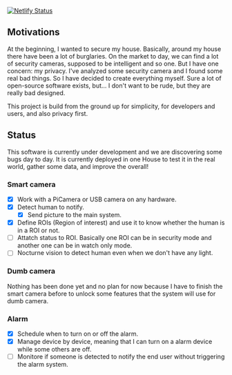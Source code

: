 [![Netlify Status](https://api.netlify.com/api/v1/badges/23f1a86a-e928-4c19-8139-959c1d307199/deploy-status)](https://app.netlify.com/sites/peaceful-leakey-b90c22/deploys)

## Motivations
At the beginning, I wanted to secure my house. Basically, around my house there have been a lot of burglaries.
On the market to day, we can find a lot of security cameras, supposed to be intelligent and so one. But I have one concern: my privacy. I've analyzed some security camera and I found some real bad things. So I have decided to create everything myself. Sure a lot of open-source software exists, but... I don't want to be rude, but they are really bad designed.

This project is build from the ground up for simplicity, for developers and users, and also privacy first.

## Status
This software is currently under development and we are discovering some bugs day to day. It is currently deployed in one House to test it in the real world,  gather some data, and improve the overall!

### Smart camera
- [x] Work with a PiCamera or USB camera on any hardware.
- [x] Detect human to notify.
  - [x] Send picture to the main system.
 - [x] Define ROIs (Region of interest) and use it to know whether the human is in a ROI or not.
  - [ ] Attatch status to ROI. Basically one ROI can be in security mode and another one can be in watch only mode.
- [ ] Nocturne vision to detect human even when we don't have any light.

### Dumb camera
Nothing has been done yet and no plan for now because I have to finish the smart camera before to unlock some features that the system will use for dumb camera.

### Alarm
- [x] Schedule when to turn on or off the alarm.
- [x] Manage device by device, meaning that I can turn on a alarm device while some others are off.
- [ ] Monitore if someone is detected to notify the end user without triggering the alarm system.
